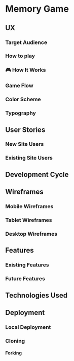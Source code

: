 # Memory Game

## UX


### Target Audience
### How to play
### 🎮 How It Works
### Game Flow
### Color Scheme
### Typography

## User Stories
### New Site Users
### Existing Site Users

## Development Cycle
## Wireframes
### Mobile Wireframes
### Tablet Wireframes
### Desktop Wireframes

##  Features
### Existing Features
### Future Features

##  Technologies Used

## Deployment
### Local Deployment
### Cloning
#### Forking
